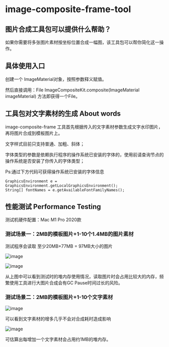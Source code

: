 # image-composite-frame-tool

## 图片合成工具包可以提供什么帮助？
如果你需要将多张图片素材按坐标位置合成一幅图，该工具包可以帮你简化这一操作。

## 具体使用入口

创建一个  ImageMaterial对象，按照参数释义赋值。

然后直接调用：File ImageCompositeKit.composite(ImageMaterial imageMaterial) 方法即获得一个File。

## 工具包对文字素材的生成 About words

image-composite-frame 工具首先根据传入的文字素材参数生成文字水印图片，再将图片合成到模板图片上。

文字样式目前只支持普通、加粗、斜体；

字体类型的参数是依赖执行程序的操作系统已安装的字体的，使用前请查询节点的操作系统是否安装了你传入的字体类型；

Ps:通过下方代码可获得操作系统已安装的字体信息

```
GraphicsEnvironment e = GraphicsEnvironment.getLocalGraphicsEnvironment();
String[] fontNames = e.getAvailableFontFamilyNames();
```

## 性能测试 Performance Testing

测试机硬件配置：Mac M1 Pro 2020款

### 测试场景一：2MB的模板图片+1-10个1.4MB的图片素材
测试程序会读取 至少20MB+77MB = 97MB大小的图片

![image](http://axin-soochow.oss-cn-hangzhou.aliyuncs.com/21-10/image2021-1-26_16-18-19.png)

![image](http://axin-soochow.oss-cn-hangzhou.aliyuncs.com/21-10/image2021-1-27_14-37-44.png)

从上图中可以看到测试时的堆内存使用情况，读取图片时会占用比较大的内存，频繁使用工具进行大图片合成会有GC Pause时间过长的风险。

### 测试场景二：2MB的模板图片+1-10个文字素材

![image](http://axin-soochow.oss-cn-hangzhou.aliyuncs.com/21-10/image2021-1-26_17-4-12.png)

可以看到文字素材的增多几乎不会对合成耗时造成影响

![image](http://axin-soochow.oss-cn-hangzhou.aliyuncs.com/21-10/image2021-1-27_14-48-4.png)

可估算出每增加一个文字素材会占用约1MB的堆内存。
